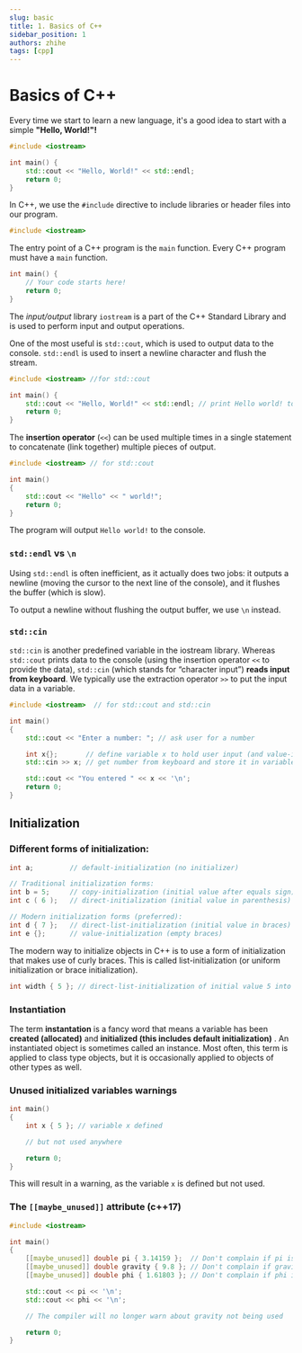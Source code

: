 ```yaml
---
slug: basic
title: 1. Basics of C++
sidebar_position: 1
authors: zhihe
tags: [cpp]
---
```

# Basics of C++


Every time we start to learn a new language, it's a good idea to start with a simple **"Hello, World!"!**

```cpp
#include <iostream>

int main() {
    std::cout << "Hello, World!" << std::endl;
    return 0;
}
```
In C++, we use the `#include` directive to include libraries or header files into our program. 

```cpp
#include <iostream>
```
The entry point of a C++ program is the `main` function. Every C++ program must have a `main` function.
```cpp
int main() {
    // Your code starts here!
    return 0;
}
```
The *input/output* library `iostream` is a part of the C++ Standard Library and is used to perform input and output operations.

One of the most useful is `std::cout`, which is used to output data to the console.
`std::endl` is used to insert a newline character and flush the stream.
```cpp
#include <iostream> //for std::cout

int main() {
    std::cout << "Hello, World!" << std::endl; // print Hello world! to console
    return 0;
}
```
The **insertion operator** (`<<`) can be used multiple times in a single statement to concatenate (link together) multiple pieces of output.
```cpp
#include <iostream> // for std::cout

int main()
{
    std::cout << "Hello" << " world!";
    return 0;
}
```
The program will output `Hello world!` to the console.

### `std::endl` vs `\n`
Using `std::endl` is often inefficient, as it actually does two jobs: it outputs a newline (moving the cursor to the next line of the console), and it flushes the buffer (which is slow). 

To output a newline without flushing the output buffer, we use `\n` instead.

### `std::cin`
`std::cin` is another predefined variable in the iostream library. Whereas `std::cout` prints data to the console (using the insertion operator `<<` to provide the data), `std::cin` (which stands for “character input”) **reads input from keyboard**. We typically use the extraction operator `>>` to put the input data in a variable.
```cpp
#include <iostream>  // for std::cout and std::cin

int main()
{
    std::cout << "Enter a number: "; // ask user for a number

    int x{};       // define variable x to hold user input (and value-initialize it)
    std::cin >> x; // get number from keyboard and store it in variable x

    std::cout << "You entered " << x << '\n';
    return 0;
}
```

## Initialization
### Different forms of initialization:
```cpp
int a;         // default-initialization (no initializer)

// Traditional initialization forms:
int b = 5;     // copy-initialization (initial value after equals sign)
int c ( 6 );   // direct-initialization (initial value in parenthesis)

// Modern initialization forms (preferred):
int d { 7 };   // direct-list-initialization (initial value in braces)
int e {};      // value-initialization (empty braces)
```
The modern way to initialize objects in C++ is to use a form of initialization that makes use of curly braces. This is called list-initialization (or uniform initialization or brace initialization).
```cpp
int width { 5 }; // direct-list-initialization of initial value 5 into variable width (preferred)
```

### Instantiation
The term **instantation** is a fancy word that means a variable has been **created (allocated)** and **initialized (this includes default initialization)** . An instantiated object is sometimes called an instance. Most often, this term is applied to class type objects, but it is occasionally applied to objects of other types as well.

### Unused initialized variables warnings

```cpp
int main()
{
    int x { 5 }; // variable x defined

    // but not used anywhere

    return 0;
}
```
This will result in a warning, as the variable `x` is defined but not used.

### The `[[maybe_unused]]` attribute **(c++17)**
```cpp
#include <iostream>

int main()
{
    [[maybe_unused]] double pi { 3.14159 };  // Don't complain if pi is unused
    [[maybe_unused]] double gravity { 9.8 }; // Don't complain if gravity is unused
    [[maybe_unused]] double phi { 1.61803 }; // Don't complain if phi is unused

    std::cout << pi << '\n';
    std::cout << phi << '\n';

    // The compiler will no longer warn about gravity not being used

    return 0;
}
```



